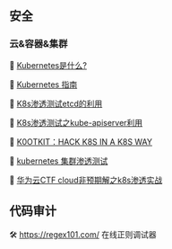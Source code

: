## 安全
### 云&容器&集群
📄 [Kubernetes是什么?](https://www.redhat.com/zh/topics/containers/what-is-kubernetes)

📄 [Kubernetes 指南](https://www.bookstack.cn/read/feiskyer-kubernetes-handbook-202005/README.md)

📄 [K8s渗透测试etcd的利用](https://www.cdxy.me/?p=827)

📄 [K8s渗透测试之kube-apiserver利用](https://xz.aliyun.com/t/9031)

📄 [K0OTKIT：HACK K8S IN A K8S WAY](http://blog.nsfocus.net/k0otkithack-k8s-in-a-k8s-way/)

📄 [kubernetes 集群渗透测试](https://blog.riskivy.com/kubernetes-%E9%9B%86%E7%BE%A4%E6%B8%97%E9%80%8F%E6%B5%8B%E8%AF%95/)

📄 [华为云CTF cloud非预期解之k8s渗透实战](https://annevi.cn/2020/12/21/华为云ctf-cloud非预期解之k8s渗透实战)


## 代码审计
🛠 https://regex101.com/ 在线正则调试器
